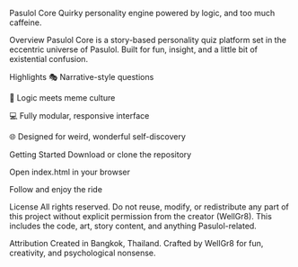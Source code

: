 Pasulol Core
Quirky personality engine powered by logic, and too much caffeine.

Overview
Pasulol Core is a story-based personality quiz platform set in the eccentric universe of Pasulol.
Built for fun, insight, and a little bit of existential confusion.

Highlights
🎭 Narrative-style questions

🧠 Logic meets meme culture

💻 Fully modular, responsive interface

🌐 Designed for weird, wonderful self-discovery

Getting Started
Download or clone the repository

Open index.html in your browser

Follow and enjoy the ride

License
All rights reserved.
Do not reuse, modify, or redistribute any part of this project without explicit permission from the creator (WellGr8).
This includes the code, art, story content, and anything Pasulol-related.

Attribution
Created in Bangkok, Thailand.
Crafted by WellGr8 for fun, creativity, and psychological nonsense.
